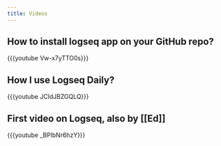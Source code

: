 ```yaml
---
title: Videos
---
```


## How to install logseq app on your GitHub repo?
{{{youtube Vw-x7yTTO0s}}}
## How I use Logseq Daily?
{{{youtube JCIdJBZGQLQ}}}
## First video on Logseq, also by [[Ed]]
{{{youtube _BPlbNr6hzY}}}
